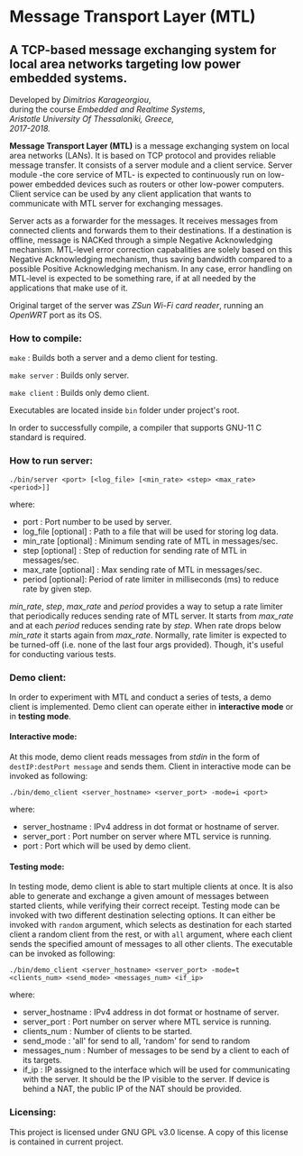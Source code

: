 # **Message Transport Layer (MTL)**

## A TCP-based message exchanging system for local area networks targeting low power embedded systems.


Developed by *Dimitrios Karageorgiou*,\
during the course *Embedded and Realtime Systems*,\
*Aristotle University Of Thessaloniki, Greece,*\
*2017-2018.*


**Message Transport Layer (MTL)** is a message exchanging system on local area networks (LANs). It is based on TCP protocol and provides reliable message transfer. It consists of a server module and a client service. Server module -the core service of MTL- is expected to continuously run on low-power embedded devices such as routers or other low-power computers. Client service can be used by any client application that wants to communicate with MTL server for exchanging messages.

Server acts as a forwarder for the messages. It receives messages from connected clients and forwards them to their destinations. If a destination is offline, message is NACKed through a simple Negative Acknowledging mechanism. MTL-level error correction capabalities are solely based on this Negative Acknowledging mechanism, thus saving bandwidth compared to a possible Positive Acknowledging mechanism. In any case, error handling on MTL-level is expected to be something rare, if at all needed by the applications that make use of it.

Original target of the server was *ZSun Wi-Fi card reader*, running an *OpenWRT* port as its OS.  


### How to compile:

`make` : Builds both a server and a demo client for testing.

`make server` : Builds only server.

`make client` : Builds only demo client.

Executables are located inside `bin` folder under project's root.

In order to successfully compile, a compiler that supports GNU-11 C standard is required.


### How to run server:

```
./bin/server <port> [<log_file> [<min_rate> <step> <max_rate> <period>]]
```

where:
- port : Port number to be used by server.
- log_file [optional] : Path to a file that will be used for storing log data.
- min_rate [optional] : Minimum sending rate of MTL in messages/sec.
- step [optional] : Step of reduction for sending rate of MTL in messages/sec.
- max_rate [optional] : Max sending rate of MTL in messages/sec.
- period [optional]: Period of rate limiter in milliseconds (ms) to reduce rate by given step.

*min_rate*, *step*, *max_rate* and *period* provides a way to setup a rate limiter that periodically reduces sending rate of MTL server. It starts from *max_rate* and at each *period* reduces sending rate by *step*. When rate drops below *min_rate* it starts again from *max_rate*. Normally, rate limiter is expected to be turned-off (i.e. none of the last four args provided). Though, it's useful for conducting various tests.


### Demo client:

In order to experiment with MTL and conduct a series of tests, a demo client is implemented. Demo client can operate either in **interactive mode** or in **testing mode**.

#### Interactive mode:
At this mode, demo client reads messages from *stdin* in the form of `destIP:destPort message` and sends them. Client in interactive mode can be invoked as following:

```
./bin/demo_client <server_hostname> <server_port> -mode=i <port>
```

where:
- server_hostname : IPv4 address in dot format or hostname of server.
- server_port : Port number on server where MTL service is running.
- port : Port which will be used by demo client.

#### Testing mode:

In testing mode, demo client is able to start multiple clients at once. It is also able to generate and exchange a given amount of messages between started clients, while verifying their correct receipt. Testing mode can be invoked with two different destination selecting options. It can either be invoked with `random` argument, which selects as destination for each started client a random client from the rest, or with `all` argument, where each client sends the specified amount of messages to all other clients. The executable can be invoked as following:

```
./bin/demo_client <server_hostname> <server_port> -mode=t <clients_num> <send_mode> <messages_num> <if_ip>
```
where:
- server_hostname : IPv4 address in dot format or hostname of server.
- server_port : Port number on server where MTL service is running.
- clients_num : Number of clients to be started.
- send_mode : 'all' for send to all, 'random' for send to random
- messages_num : Number of messages to be send by a client to each of its targets.
- if_ip : IP assigned to the interface which will be used for communicating with the server. It should be the IP visible to the server. If device is behind a NAT, the public IP of the NAT should be provided.


### Licensing:

This project is licensed under GNU GPL v3.0 license. A copy of this license is contained in current project.
